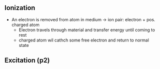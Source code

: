 ## Ionization
- An electron is removed from atom in medium
	-> ion pair: electron + pos. charged atom
	- Electron travels through material and transfer energy until coming to rest
	- charged atom wil cathch some free electron and return to normal state
## Excitation (p2)

